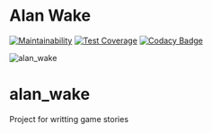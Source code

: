 Alan Wake
===========

[![Maintainability](https://api.codeclimate.com/v1/badges/8a66972d767e16d4677f/maintainability)](https://codeclimate.com/github/darthjee/alan_wake/maintainability)
[![Test Coverage](https://api.codeclimate.com/v1/badges/8a66972d767e16d4677f/test_coverage)](https://codeclimate.com/github/darthjee/alan_wake/test_coverage)
[![Codacy Badge](https://app.codacy.com/project/badge/Grade/359928306d854ddc9adcb9d4f64db653)](https://www.codacy.com/gh/darthjee/alan_wake/dashboard?utm_source=github.com&amp;utm_medium=referral&amp;utm_content=darthjee/alan_wake&amp;utm_campaign=Badge_Grade)

![alan_wake](https://raw.githubusercontent.com/darthjee/plague_inc/master/alan_wake.jpg)

# alan_wake
Project for writting game stories
